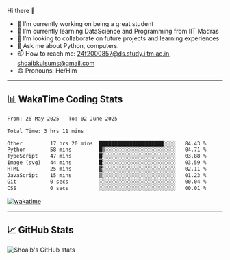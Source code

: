 Hi there 👋

<!--
**shoaib2000857/shoaib2000857** is a ✨ _special_ ✨ repository because its `README.md` (this file) appears on your GitHub profile.

Here are some ideas to get you started: -->

- 🔭 I’m currently working on being a great student  
- 🌱 I’m currently learning DataScience and Programming from IIT Madras  
- 👯 I’m looking to collaborate on future projects and learning experiences  
- 💬 Ask me about Python, computers.  
- 📫 How to reach me: 24f2000857@ds.study.iitm.ac.in, shoaibkulsums@gmail.com  
- 😄 Pronouns: He/Him  

---

## 📊 WakaTime Coding Stats

<!--START_SECTION:waka-->

```txt
From: 26 May 2025 - To: 02 June 2025

Total Time: 3 hrs 11 mins

Other         17 hrs 20 mins  █████████████████████░░░░   84.43 %
Python        58 mins         █▒░░░░░░░░░░░░░░░░░░░░░░░   04.71 %
TypeScript    47 mins         █░░░░░░░░░░░░░░░░░░░░░░░░   03.88 %
Image (svg)   44 mins         █░░░░░░░░░░░░░░░░░░░░░░░░   03.59 %
HTML          25 mins         ▓░░░░░░░░░░░░░░░░░░░░░░░░   02.11 %
JavaScript    15 mins         ▒░░░░░░░░░░░░░░░░░░░░░░░░   01.23 %
Git           0 secs          ░░░░░░░░░░░░░░░░░░░░░░░░░   00.04 %
CSS           0 secs          ░░░░░░░░░░░░░░░░░░░░░░░░░   00.01 %
```

<!--END_SECTION:waka-->

[![wakatime](https://wakatime.com/badge/user/a85deef6-2e94-465d-998e-c54914c040a2.svg)](https://wakatime.com/@a85deef6-2e94-465d-998e-c54914c040a2)

---

## 📈 GitHub Stats

![Shoaib's GitHub stats](https://github-readme-stats.vercel.app/api?username=shoaib2000857&show_icons=true&theme=radical)

